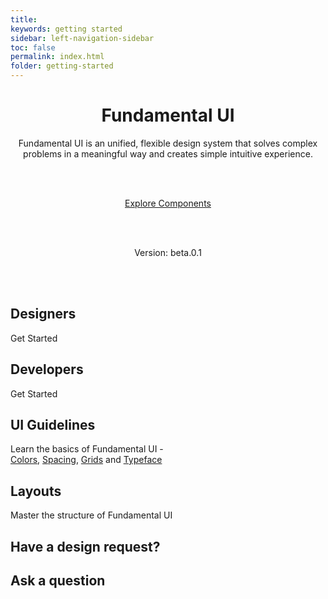 ```yaml
---
title:
keywords: getting started
sidebar: left-navigation-sidebar
toc: false
permalink: index.html
folder: getting-started
---
```

<center>
<h1>Fundamental UI</h1>

Fundamental UI is an unified, flexible design system that solves complex problems in a meaningful way and creates simple intuitive experience.

<br/><br/>

<a class="tn-button tn-button--large" href="components.html">
    Explore Components
</a>

<br/><br/>

Version: beta.0.1

<br/><br/>
</center>

<div class="tn-card-group tn-card-group--2col">
    <div class="tn-card" role="button">
        <div class="tn-card__content tn-has-text-align-center">
             <h2 class="tn-card__header">
                 Designers
             </h2>
             <p class="tn-card__description">
                 Get Started
             </p>
        </div>
    </div>
    <div class="tn-card" role="button">
        <div class="tn-card__content tn-has-text-align-center">
             <h2 class="tn-card__header">
                 Developers
             </h2>
             <p class="tn-card__description">
                 Get Started
             </p>
        </div>
    </div>
    <div class="tn-card" role="button">
        <div class="tn-card__content tn-has-text-align-center">
             <h2 class="tn-card__header">
                 UI Guidelines
             </h2>
             <p class="tn-card__description">
                 Learn the basics of Fundamental UI - <br>
                <a href="colors.html">Colors</a>, <a href="spacing.html">Spacing</a>, <a href="grids.html">Grids</a> and <a href="type.html">Typeface</a>
             </p>
        </div>
    </div>
    <div class="tn-card" role="button">
        <div class="tn-card__content tn-has-text-align-center">
             <h2 class="tn-card__header">
                 Layouts
             </h2>
             <p class="tn-card__description">
                 Master the structure of Fundamental UI
             </p>
        </div>
    </div>
    <div class="tn-card" role="button">
        <div class="tn-card__content tn-has-text-align-center">
             <h2 class="tn-card__header">
                 Have a design request?
             </h2>
        </div>
    </div>
    <div class="tn-card" role="button">
        <div class="tn-card__content tn-has-text-align-center">
             <h2 class="tn-card__header">
                 Ask a question
             </h2>
        </div>
    </div>
</div>

